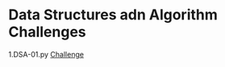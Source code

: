 # Data Structures adn Algorithm Challenges

1.DSA-01.py [Challenge](https://www.hackerrank.com/challenges/2d-array/problem?filter=python3&filter_on=language&h_l=interview&isFullScreen=true&page=1&playlist_slugs%5B%5D=interview-preparation-kit&playlist_slugs%5B%5D=arrays)